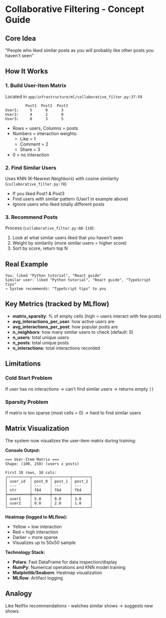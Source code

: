 # Collaborative Filtering - Concept Guide

## Core Idea

"People who liked similar posts as you will probably like other posts you haven't seen"

## How It Works

### 1. Build User-Item Matrix

Located in `app/infrastructure/ml/collaborative_filter.py:37-59`

```
         Post1  Post2  Post3
User1:     5      0      3
User2:     4      2      0
User3:     0      3      5
```

- Rows = users, Columns = posts
- Numbers = interaction weights:
  - Like = 1
  - Comment = 2
  - Share = 3
- 0 = no interaction

### 2. Find Similar Users

Uses KNN (K-Nearest Neighbors) with cosine similarity (`collaborative_filter.py:78`)

- If you liked Post1 & Post3
- Find users with similar pattern (User1 in example above)
- Ignore users who liked totally different posts

### 3. Recommend Posts

Process (`collaborative_filter.py:88-110`):

1. Look at what similar users liked that you haven't seen
2. Weight by similarity (more similar users = higher score)
3. Sort by score, return top N

## Real Example

```
You: liked "Python tutorial", "React guide"
Similar user: liked "Python tutorial", "React guide", "TypeScript tips"
→ System recommends: "TypeScript tips" to you
```

## Key Metrics (tracked by MLflow)

- **matrix_sparsity**: % of empty cells (high = users interact with few posts)
- **avg_interactions_per_user**: how active users are
- **avg_interactions_per_post**: how popular posts are
- **n_neighbors**: how many similar users to check (default: 5)
- **n_users**: total unique users
- **n_posts**: total unique posts
- **n_interactions**: total interactions recorded

## Limitations

### Cold Start Problem

If user has no interactions → can't find similar users → returns empty `[]`

### Sparsity Problem

If matrix is too sparse (most cells = 0) → hard to find similar users

## Matrix Visualization

The system now visualizes the user-item matrix during training:

**Console Output:**

```
=== User-Item Matrix ===
Shape: (100, 250) (users x posts)

First 10 rows, 10 cols:
┌──────────┬────────┬────────┬────────┐
│ user_id  ┆ post_0 ┆ post_1 ┆ post_2 │
│ ---      ┆ ---    ┆ ---    ┆ ---    │
│ str      ┆ f64    ┆ f64    ┆ f64    │
╞══════════╪════════╪════════╪════════╡
│ user1    ┆ 5.0    ┆ 0.0    ┆ 3.0    │
│ user2    ┆ 0.0    ┆ 2.0    ┆ 1.0    │
└──────────┴────────┴────────┴────────┘
```

**Heatmap (logged to MLflow):**

- Yellow = low interaction
- Red = high interaction
- Darker = more sparse
- Visualizes up to 50x50 sample

**Technology Stack:**

- **Polars**: Fast DataFrame for data inspection/display
- **NumPy**: Numerical operations and KNN model training
- **Matplotlib/Seaborn**: Heatmap visualization
- **MLflow**: Artifact logging

## Analogy

Like Netflix recommendations - watches similar shows → suggests new shows.
